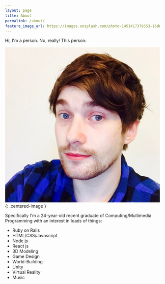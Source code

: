 ```yaml
---
layout: page
title: About
permalink: /about/
feature_image_url: https://images.unsplash.com/photo-1451417379553-15d8e8f49cde?crop=entropy&dpr=2&fit=crop&fm=jpg&h=925&ixjsv=2.1.0&ixlib=rb-0.3.5&q=50&w=1700
---
```


Hi, I'm a person. No, really! This person:

![This is an image](/assets/face.jpg){: .centered-image }

Specifically I'm a 24-year-old recent graduate of Computing/Multimedia Programming with an interest in loads of things:

- Ruby on Rails
- HTML/CSS/Javascript
- Node js
- React js
- 3D Modeling
- Game Design
- World-Building
- Unity
- Virtual Reality
- Music
